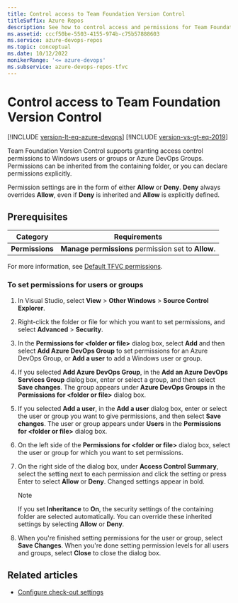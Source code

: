 ```yaml
---
title: Control access to Team Foundation Version Control
titleSuffix: Azure Repos
description: See how to control access and permissions for Team Foundation Version Control.
ms.assetid: cccf50be-5503-4155-974b-c75b57888603
ms.service: azure-devops-repos
ms.topic: conceptual
ms.date: 10/12/2022
monikerRange: '<= azure-devops'
ms.subservice: azure-devops-repos-tfvc
---
```



# Control access to Team Foundation Version Control

[!INCLUDE [version-lt-eq-azure-devops](../../includes/version-lt-eq-azure-devops.md)]
[!INCLUDE [version-vs-gt-eq-2019](../../includes/version-vs-gt-eq-2019.md)]


Team Foundation Version Control supports granting access control permissions to Windows users or groups or Azure DevOps Groups. Permissions can be inherited from the containing folder, or you can declare permissions explicitly.

Permission settings are in the form of either **Allow** or **Deny**. **Deny** always overrides **Allow**, even if **Deny** is inherited and **Allow** is explicitly defined.

## Prerequisites

| Category | Requirements |
|--------------|-------------|
|**Permissions**|**Manage permissions** permission set to **Allow**. |

For more information, see [Default TFVC permissions](../../organizations/security/default-tfvc-permissions.md).

### To set permissions for users or groups

1. In Visual Studio, select **View** > **Other Windows** > **Source Control Explorer**.

1. Right-click the folder or file for which you want to set permissions, and select **Advanced** > **Security**.

1. In the **Permissions for \<folder or file>** dialog box, select **Add** and then select **Add Azure DevOps Group** to set permissions for an Azure DevOps Group, or **Add a user** to add a Windows user or group.

1. If you selected **Add Azure DevOps Group**, in the **Add an Azure DevOps Services Group** dialog box, enter or select a group, and then select **Save changes**. The group appears under **Azure DevOps Groups** in the **Permissions for \<folder or file>** dialog box.

1. If you selected **Add a user**, in the **Add a user** dialog box, enter or select the user or group you want to give permissions, and then select **Save changes**. The user or group appears under **Users** in the **Permissions for \<folder or file>** dialog box.

1. On the left side of the **Permissions for \<folder or file>** dialog box, select the user or group for which you want to set permissions.

1. On the right side of the dialog box, under **Access Control Summary**, select the setting next to each permission and click the setting or press Enter to select **Allow** or **Deny**. Changed settings appear in bold.

   > [!NOTE]
   > If you set **Inheritance** to **On**, the security settings of the containing folder are selected automatically. You can override these inherited settings by selecting **Allow** or **Deny**.

1. When you're finished setting permissions for the user or group, select **Save Changes**. When you're done setting permission levels for all users and groups, select **Close** to close the dialog box.

## Related articles

- [Configure check-out settings](configure-check-out-settings.md)
